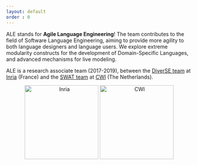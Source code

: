 ```yaml
---
layout: default
order : 0
---
```


ALE stands for **Agile Language Engineering**!
The team contributes to the field of Software Language Engineering, aiming to provide more agility to both language designers and language users.
We explore extreme modularity constructs for the development of Domain-Specific Languages,
and advanced mechanisms for live modeling.

ALE is a research associate team (2017-2019), between
the [DiverSE team](http://diverse.irisa.fr/) at [Inria](https://www.inria.fr/) (France) and
the [SWAT team](https://www.cwi.nl/research-groups/software-analysis-and-transformation) at [CWI](https://www.cwi.nl) (The Netherlands).

<center>
<img src="{{ site.baseurl }}/img/inria.png" alt="Inria" style="width: 200px;"/>
<img src="{{ site.baseurl }}/img/cwi.png" alt="CWI" style="width: 200px;"/>
</center>

